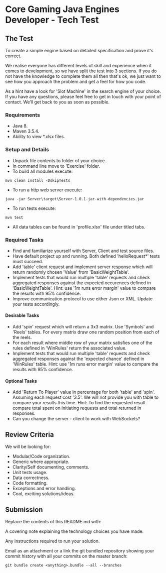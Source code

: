 # Core Gaming Java Engines Developer - Tech Test 

## The Test 

To create a simple engine based on detailed specification and prove it's correct.

We realise everyone has different levels of skill and experience when it comes to development, so we have split the test into 3 sections. If you do not have the knowledge to complete them all then that's ok, we just want to see how you approach the problem and get a feel for how you code. 

As a hint have a look for 'Slot Machine' in the search engine of your choice. If you have any questions, please feel free to get in touch with your point of contact. We’ll get back to you as soon as possible. 

### Requirements
 * Java 8.
 * Maven 3.5.4.
 * Ability to view *.xlsx files.

### Setup and Details
 * Unpack file contents to folder of your choice.
 * In command line move to 'Exercise' folder.
 * To build all modules execute:
```
mvn clean install -DskipTests
```
 * To run a http web server execute: 
```
java -jar Server\target\Server-1.0.1-jar-with-dependencies.jar
```
 * To run tests execute: 
```
mvn test
```
 * All data tables can be found in 'profile.xlsx' file under titled tabs.

### Required Tasks 

* Find and familiarize yourself with Server, Client and test source files.
* Have default project up and running. Both defined 'helloRequest*' tests must succeed.
* Add 'table' client request and implement server response which will return randomly chosen 'Value' from 'BasicWeightTable'.
* Implement tests that would run multiple 'table' requests and check aggregated responses against the expected occurences defined in 'BasicWeightTable'. Hint: use '1m runs error margin' value to compare the results with 95% confidence. 
* Improve communication protocol to use either Json or XML. Update your tests accordingly.

#### Desirable Tasks 

* Add 'spin' request which will return a 3x3 matrix. Use 'Symbols' and 'Reels' tables. For every matrix draw one random position from each of the reels. 
* For each result where middle row of your matrix satisfies one of the rules defined in 'WinRules' return the associated value.
* Implement tests that would run multiple 'table' requests and check aggregated responses against the 'expected chance' defined in 'WinRules' table. Hint: use '1m runs error margin' value to compare the results with 95% confidence. 

#### Optional Tasks 

* Add 'Return To Player' value in percentage for both 'table' and 'spin'. Assuming each request cost '3.5'. We will not provide you with table to compare your results this time. Hint: To find the requested result compare total spent on initiating requests and total returned in responses. 
* Can you change the server - client to work with WebSockets?

## Review Criteria 

We will be looking for: 

* Modular/Code organization. 
* Generic where appropriate. 
* Clarity/Self documenting, comments.
* Unit tests usage.
* Data correctness.
* Code formatting.
* Exceptions and error handling. 
* Cool, exciting solutions/ideas.

## Submission 

Replace the contents of this README.md with: 

A covering note explaining the technology choices you have made. 

Any instructions required to run your solution. 

Email as an attachment or a link the git bundled repository showing your commit history with all your commits on the master branch: 

```
git bundle create <anything>.bundle --all --branches 
```